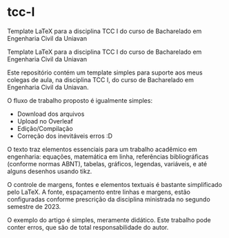 # tcc-I
Template LaTeX para a disciplina TCC I do curso de Bacharelado em Engenharia Civil da Uniavan

Template LaTeX para a disciplina TCC I do curso de Bacharelado em Engenharia Civil da Uniavan

Este repositório contém um template simples para suporte aos meus colegas de aula, na disciplina TCC I, do curso de Bacharelado em Engenharia Civil da Uniavan.

O fluxo de trabalho proposto é igualmente simples:

* Download dos arquivos
* Upload no Overleaf
* Edição/Compilação
* Correção dos inevitáveis erros :D
  
O texto traz elementos essenciais para um trabalho acadêmico em engenharia: equações, matemática em linha, referências bibliográficas (conforme normas ABNT), tabelas, gráficos, legendas, variáveis, e até alguns desenhos usando tikz.

O controle de margens, fontes e elementos textuais é bastante simplificado pelo LaTeX. A fonte, espaçamento entre linhas e margens, estão configuradas conforme prescrição da disciplina ministrada no segundo semestre de 2023.

O exemplo do artigo é simples, meramente didático. Este trabalho pode conter erros, que são de total responsabilidade do autor.

